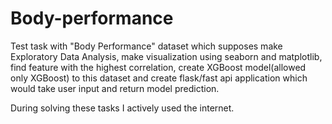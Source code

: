 # Body-performance

Test task with "Body Performance" dataset which supposes make Exploratory Data Analysis, make visualization using seaborn and matplotlib, find feature with the highest correlation, create XGBoost model(allowed only XGBoost) to this dataset and create flask/fast api application which would take user input and return model prediction.


During solving these tasks I actively used the internet.
